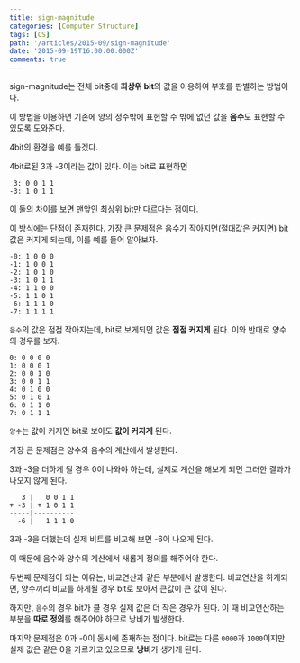 ```yaml
---
title: sign-magnitude
categories: [Computer Structure]
tags: [CS]
path: '/articles/2015-09/sign-magnitude'
date: '2015-09-19T16:00:00.000Z'
comments: true
---
```


sign-magnitude는 전체 bit중에 **최상위 bit**의 값을 이용하여 부호를 판별하는 방법이다.

이 방법을 이용하면 기존에 양의 정수밖에 표현할 수 밖에 없던 값을 **음수**도 표현할 수 있도록 도와준다.

4bit의 환경을 예를 들겠다.

4bit로된 3과 -3이라는 값이 있다. 이는 bit로 표현하면

```
 3: 0 0 1 1
-3: 1 0 1 1
```

이 둘의 차이를 보면 맨앞인 최상위 bit만 다르다는 점이다.

이 방식에는 단점이 존재한다. 가장 큰 문제점은 음수가 작아지면(절대값은 커지면) bit값은 커지게 되는데, 이를 예를 들어 알아보자.

```
-0: 1 0 0 0
-1: 1 0 0 1
-2: 1 0 1 0
-3: 1 0 1 1
-4: 1 1 0 0
-5: 1 1 0 1
-6: 1 1 1 0
-7: 1 1 1 1
```

`음수`의 값은 점점 작아지는데, bit로 보게되면 값은 **점점 커지게** 된다. 이와 반대로 양수의 경우를 보자.

```
0: 0 0 0 0
1: 0 0 0 1
2: 0 0 1 0
3: 0 0 1 1
4: 0 1 0 0
5: 0 1 0 1
6: 0 1 1 0
7: 0 1 1 1
```

`양수`는 값이 커지면 bit로 보아도 **값이 커지게** 된다.

가장 큰 문제점은 양수와 음수의 계산에서 발생한다.

3과 -3을 더하게 될 경우 0이 나와야 하는데, 실제로 계산을 해보게 되면 그러한 결과가 나오지 않게 된다.

```
   3 |   0 0 1 1
+ -3 | + 1 0 1 1
-----|----------
  -6 |   1 1 1 0
```

3과 -3을 더했는데 실제 비트를 비교해 보면 -6이 나오게 된다.

이 때문에 음수와 양수의 계산에서 새롭게 정의를 해주어야 한다.

두번째 문제점이 되는 이유는, 비교연산과 같은 부분에서 발생한다. 비교연산을 하게되면, 양수끼리 비교를 하게될 경우 bit로 보아서 큰값이 큰 값이 된다.

하지만, `음수`의 경우 bit가 클 경우 실제 값은 더 작은 경우가 된다. 이 때 비교연산하는 부분을 **따로 정의**를 해주어야 하므로 낭비가 발생한다.

마지막 문제점은 0과 -0이 동시에 존재하는 점이다. bit로는 다른 `0000`과 `1000`이지만 실제 값은 같은 0을 가르키고 있으므로 **낭비**가 생기게 된다.
